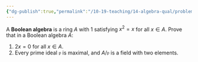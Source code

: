 ```yaml
---
{"dg-publish":true,"permalink":"/10-19-teaching/14-algebra-qual/problem-bank/ring-theory/boolean-algebras/","tags":["ring_theory"],"updated":"2025-03-10T11:37:11-07:00"}
---
```


A **Boolean algebra** is a ring $A$ with $1$ satisfying $x^2=x$ for all $x\in A$. Prove that in a Boolean algebra $A$:
1. $2x=0$ for all $x\in A$.
2. Every prime ideal $\mathfrak{p}$ is maximal, and $A/\mathfrak{p}$ is a field with two elements.
